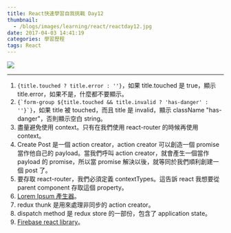 ```yaml
---
title: React快速學習自我挑戰 Day12
thumbnail:
  - /blogs/images/learning/react/reactday12.jpg
date: 2017-04-03 14:41:19
categories: 學習歷程
tags: React
---
```

<img src="/blogs/images/learning/react/reactday12.jpg">

***
1. `{title.touched ? title.error : ''}`，如果 title.touched 是  true，顯示 title.error，如果不是，什麼都不要顯示。
2. ```{`form-group ${title.touched && title.invalid ? 'has-danger' : ''}`}```，如果 title 被 touched，而且 title 是 invalid，顯示 className "has-danger"，否則顯示空白 string。
3. 盡量避免使用 context。只有在我們使用 react-router 的時候再使用 context。
4. Create Post 是一個 action creator，action creator 可以創造一個 promise 當作他自己的 payload。當我們呼叫 action creator，就會產生一個當作 payload 的 promise，所以當 promise 解決以後，就等同於我們順利創建一個 post 了。
5. 要存取 react-router，我們必須定義 contextTypes。這告訴 react 我想要從 parent component 存取這個 property。
6. [Lorem Ipsum 產生器](http://www.lipsum.com/)。
7. redux thunk 是用來處理非同步的 action creator。
8. dispatch method 是 redux store 的一部份，包含了 application state。
9. [Firebase react library](https://www.firebase.com/docs/web/libraries/react/)。

